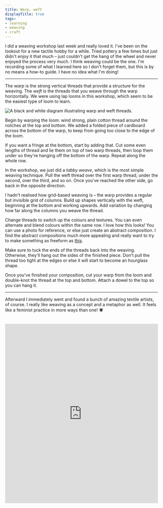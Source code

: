 ```yaml
---
title: Warp, weft
displayTitle: true
tags: 
- learning
- weaving
- craft
---
```


I did a weaving workshop last week and really loved it. I've been on the lookout for a new tactile hobby for a while. Tried pottery a few times but just didn't enjoy it that much – just couldn't get the hang of the wheel and never enjoyed the process very much. I think weaving could be the one. I'm recording some of what I learned here so I don't forget them, but this is by no means a how-to guide. I have no idea what I'm doing!

---

The *warp* is the strong vertical threads that provide a structure for the weaving. The *weft* is the threads that you weave through the warp horizontally. We were using lap looms in this workshop, which seem to be the easiest type of loom to learn. 

![A black and white diagram illustrating warp and weft threads.](https://d2w9rnfcy7mm78.cloudfront.net/9636656/original_583c1e8d1b15fb9d902d4a4abb5da9f1.jpg?1606249367?bc=0)

Begin by warping the loom: wind strong, plain cotton thread around the notches at the top and bottom. We added a folded piece of cardboard across the bottom of the warp, to keep from going too close to the edge of the loom.

If you want a fringe at the bottom, start by adding that. Cut some even lengths of thread and lie them on top of two warp threads, then loop them under so they're hanging off the bottom of the warp. Repeat along the whole row.

In the workshop, we just did a *tabby weave*, which is the most simple weaving technique. Pull the weft thread over the first warp thread, under the second, over the third, and so on. Once you've reached the other side, go back in the opposite direction.

I hadn't realised how grid-based weaving is – the warp provides a regular but invisible grid of columns. Build up shapes vertically with the weft, beginning at the bottom and working upwards. Add variation by changing how far along the columns you weave the thread.

Change threads to switch up the colours and textures. You can even alternate and blend colours within the same row. I love how this looks! You can use a photo for reference, or else just create an abstract composition. I find the abstract compositions much more appealing and really want to try to make something as freeform as [this](http://www.theweavingloom.com/getting-out-of-a-creative-block/).

Make sure to tuck the ends of the threads back into the weaving. Otherwise, they'll hang out the sides of the finished piece. Don't pull the thread too tight at the edges or else it will start to become an hourglass shape.

Once you've finished your composition, cut your warp from the loom and double-knot the thread at the top and bottom. Attach a dowel to the top so you can hang it.

---

Afterward I immediately went and found a bunch of amazing textile artists, of course. I really like weaving as a concept and a metaphor as well. It feels like a feminist practice in more ways than one! 🕷

<br>

<iframe style="border:none;" width="100%" height="590" src="https://www.are.na/gemma-copeland/woven-tbtsk3-2vnu/embed" title="Conversation Pieces”"></iframe>

